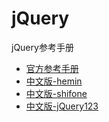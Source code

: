 # jQuery

jQuery参考手册

- [官方参考手册](http://api.jquery.com/)
- [中文版-hemin](http://hemin.cn/jq/)
- [中文版-shifone](http://jquery.cuishifeng.cn/)
- [中文版-jQuery123](http://www.jquery123.com/)